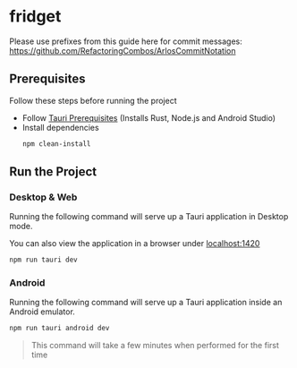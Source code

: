 # fridget

Please use prefixes from this guide here for commit messages:
https://github.com/RefactoringCombos/ArlosCommitNotation


## Prerequisites

Follow these steps before running the project

- Follow [Tauri Prerequisites](https://v2.tauri.app/start/prerequisites/) (Installs Rust, Node.js and Android Studio)
- Install dependencies
  ```bash
  npm clean-install
  ```

## Run the Project

### Desktop & Web

Running the following command will serve up a Tauri application in Desktop mode.

You can also view the application in a browser under [localhost:1420](http://localhost:1420)

```bash
npm run tauri dev
```

### Android

Running the following command will serve up a Tauri application inside an Android emulator.

```bash
npm run tauri android dev
```

> This command will take a few minutes when performed for the first time
